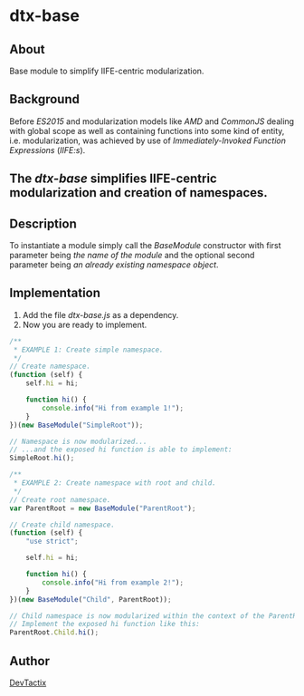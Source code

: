 # dtx-base
## About
Base module to simplify IIFE-centric modularization.

## Background
Before _ES2015_ and modularization models like _AMD_ and _CommonJS_ dealing with global scope as well as containing functions into some kind of entity, i.e. modularization, was achieved by use of _Immediately-Invoked Function Expressions_ (_IIFE:s_).

The _dtx-base_ simplifies IIFE-centric modularization and creation of namespaces.
-----
## Description
To instantiate a module simply call the _BaseModule_ constructor with first parameter being _the name of the module_ and the optional second parameter being _an already existing namespace object_.

## Implementation
1. Add the file _dtx-base.js_ as a dependency.
2. Now you are ready to implement.

```javascript
/**
 * EXAMPLE 1: Create simple namespace.
 */
// Create namespace.
(function (self) {
    self.hi = hi;

    function hi() {
        console.info("Hi from example 1!");
    }
})(new BaseModule("SimpleRoot"));

// Namespace is now modularized...
// ...and the exposed hi function is able to implement:
SimpleRoot.hi();
```

```javascript
/**
 * EXAMPLE 2: Create namespace with root and child.
 */
// Create root namespace.
var ParentRoot = new BaseModule("ParentRoot");

// Create child namespace.
(function (self) {
    "use strict";

    self.hi = hi;

    function hi() {
        console.info("Hi from example 2!");
    }
})(new BaseModule("Child", ParentRoot));

// Child namespace is now modularized within the context of the ParentRoot namespace.
// Implement the exposed hi function like this:
ParentRoot.Child.hi();
```

## Author
[DevTactix](https://github.com/DevTactix)
